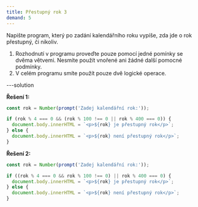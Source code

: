 ```yaml
---
title: Přestupný rok 3
demand: 5
---
```


Napište program, který po zadání kalendářního roku vypíše, zda jde o rok přestupný, či nikoliv.

1. Rozhodnutí v programu proveďte pouze pomocí jedné pomínky se dvěma větvemi. Nesmíte použít vnořené ani žádné další pomocné podmínky.
1. V celém programu smíte použít pouze dvě logické operace.

---solution

**Řešení 1:**

```js
const rok = Number(prompt('Zadej kalendářní rok:'));

if (rok % 4 === 0 && (rok % 100 !== 0 || rok % 400 === 0)) {
  document.body.innerHTML = `<p>${rok} je přestupný rok</p>`;
} else {
  document.body.innerHTML = `<p>${rok} není přestupný rok</p>`;
}
```

**Řešení 2:**

```js
const rok = Number(prompt('Zadej kalendářní rok:'));

if ((rok % 4 === 0 && rok % 100 !== 0) || rok % 400 === 0) {
  document.body.innerHTML = `<p>${rok} je přestupný rok</p>`;
} else {
  document.body.innerHTML = `<p>${rok} není přestupný rok</p>`;
}
```
